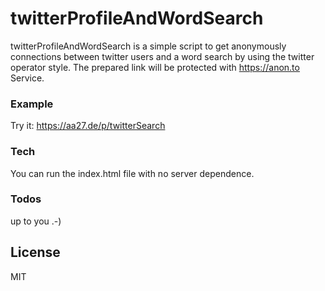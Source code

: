 # twitterProfileAndWordSearch

twitterProfileAndWordSearch is a simple script to get anonymously connections between twitter users and a word search by using the twitter operator style.
The prepared link will be protected with https://anon.to Service.

### Example

Try it: https://aa27.de/p/twitterSearch 


### Tech

You can run the index.html file with no server dependence.

### Todos

up to you .-)
 

License
----

MIT



